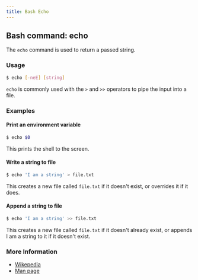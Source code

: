 ```yaml
---
title: Bash Echo
---
```


## Bash command: echo

The `echo` command is used to return a passed string.

### Usage

```bash
$ echo [-neE] [string]
```

`echo` is commonly used with the `>` and `>>` operators to pipe the input into a file.

### Examples

#### Print an environment variable

```bash
$ echo $0
```

This prints the shell to the screen.

#### Write a string to file

```bash
$ echo 'I am a string' > file.txt
```

This creates a new file called `file.txt` if it doesn't exist, or overrides it if it does.

#### Append a string to file

```bash
$ echo 'I am a string' >> file.txt
```

This creates a new file called `file.txt` if it doesn't already exist, or appends I am a string to it if it doesn't exist.

### More Information

- [Wikepedia](<https://en.wikipedia.org/wiki/Echo_(command)>)
- [Man page](http://linuxcommand.org/lc3_man_pages/echoh.html)
